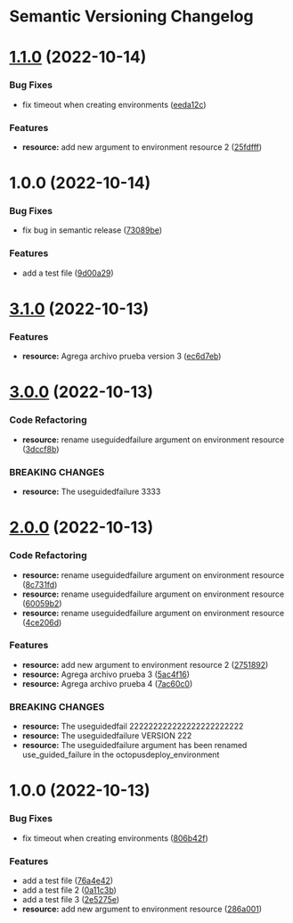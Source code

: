 # Semantic Versioning Changelog

# [1.1.0](https://github.com/scastellanos77/ntt-demo-3/compare/v1.0.0...v1.1.0) (2022-10-14)


### Bug Fixes

* fix timeout when creating environments ([eeda12c](https://github.com/scastellanos77/ntt-demo-3/commit/eeda12c70d5be177cf2cd40cfecfd3016b4beddc))


### Features

* **resource:** add new argument to environment resource 2 ([25fdfff](https://github.com/scastellanos77/ntt-demo-3/commit/25fdfff3245e4c3bcc107aeab54026e4ffbda11e))

# 1.0.0 (2022-10-14)


### Bug Fixes

* fix bug in semantic release ([73089be](https://github.com/scastellanos77/ntt-demo-3/commit/73089be2738f702598d8745d950e8c976a46c492))


### Features

* add a test file ([9d00a29](https://github.com/scastellanos77/ntt-demo-3/commit/9d00a29ff0cbd8bbe05db5f5ff3335b14865faf6))

# [3.1.0](https://github.com/scastellanos77/ntt-demo-2/compare/v3.0.0...v3.1.0) (2022-10-13)


### Features

* **resource:** Agrega archivo prueba version 3 ([ec6d7eb](https://github.com/scastellanos77/ntt-demo-2/commit/ec6d7ebf4a4d1584f2541f69f9e5b92a074b6cd4))

# [3.0.0](https://github.com/scastellanos77/ntt-demo-2/compare/v2.0.0...v3.0.0) (2022-10-13)


### Code Refactoring

* **resource:** rename useguidedfailure argument on environment resource ([3dccf8b](https://github.com/scastellanos77/ntt-demo-2/commit/3dccf8bf4ba5598eda5a269ba76d0985b6c2dec8))


### BREAKING CHANGES

* **resource:** The useguidedfailure 3333

# [2.0.0](https://github.com/scastellanos77/ntt-demo-2/compare/v1.0.0...v2.0.0) (2022-10-13)


### Code Refactoring

* **resource:** rename useguidedfailure argument on environment resource ([8c731fd](https://github.com/scastellanos77/ntt-demo-2/commit/8c731fdc9a86378e7efc421132209c6adceb000c))
* **resource:** rename useguidedfailure argument on environment resource ([60059b2](https://github.com/scastellanos77/ntt-demo-2/commit/60059b2ec602543cda35dde56ced89d7ef19de41))
* **resource:** rename useguidedfailure argument on environment resource ([4ce206d](https://github.com/scastellanos77/ntt-demo-2/commit/4ce206d5c97409b7b07168ee12038ce941353d02))


### Features

* **resource:** add new argument to environment resource 2 ([2751892](https://github.com/scastellanos77/ntt-demo-2/commit/2751892c0ab5ab2711f813c9dcc8901229d01343))
* **resource:** Agrega archivo prueba 3 ([5ac4f16](https://github.com/scastellanos77/ntt-demo-2/commit/5ac4f16a1bcc04e0e9716264fa3952a7d12a545a))
* **resource:** Agrega archivo prueba 4 ([7ac60c0](https://github.com/scastellanos77/ntt-demo-2/commit/7ac60c0123750a749c8eedcfe06eee44455f0afc))


### BREAKING CHANGES

* **resource:** The useguidedfail  222222222222222222222222
* **resource:** The useguidedfailure VERSION 222
* **resource:** The useguidedfailure argument has been renamed use_guided_failure in the octopusdeploy_environment

# 1.0.0 (2022-10-13)


### Bug Fixes

* fix timeout when creating environments ([806b42f](https://github.com/scastellanos77/ntt-demo-2/commit/806b42f61634b2b284718b8508950bcfa49e78ef))


### Features

* add a test file ([76a4e42](https://github.com/scastellanos77/ntt-demo-2/commit/76a4e42976f43d29ddcfb16c5b37f46d2cdf5a50))
* add a test file 2 ([0a11c3b](https://github.com/scastellanos77/ntt-demo-2/commit/0a11c3b6a381e0c7dceb3b6422419030e5f9a658))
* add a test file 3 ([2e5275e](https://github.com/scastellanos77/ntt-demo-2/commit/2e5275e21410f348c3796f90ee802c5e626f10a5))
* **resource:** add new argument to environment resource ([286a001](https://github.com/scastellanos77/ntt-demo-2/commit/286a00148710ba34b19b3c04055df4eac1a55e9b))
